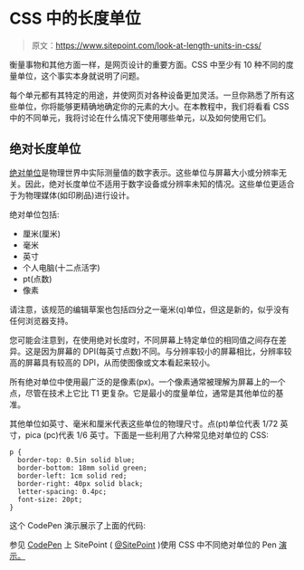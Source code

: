 # CSS 中的长度单位

> 原文：<https://www.sitepoint.com/look-at-length-units-in-css/>

衡量事物和其他方面一样，是网页设计的重要方面。CSS 中至少有 10 种不同的度量单位，这个事实本身就说明了问题。

每个单元都有其特定的用途，并使网页对各种设备更加灵活。一旦你熟悉了所有这些单位，你将能够更精确地确定你的元素的大小。在本教程中，我们将看看 CSS 中的不同单元，我将讨论在什么情况下使用哪些单元，以及如何使用它们。

## 绝对长度单位

[绝对单位](http://dev.w3.org/csswg/css-values-3/#absolute-lengths)是物理世界中实际测量值的数字表示。这些单位与屏幕大小或分辨率无关。因此，绝对长度单位不适用于数字设备或分辨率未知的情况。这些单位更适合于为物理媒体(如印刷品)进行设计。

绝对单位包括:

*   厘米(厘米)
*   毫米
*   英寸
*   个人电脑(十二点活字)
*   pt(点数)
*   像素

请注意，该规范的编辑草案也包括四分之一毫米(q)单位，但这是新的，似乎没有任何浏览器支持。

您可能会注意到，在使用绝对长度时，不同屏幕上特定单位的相同值之间存在差异。这是因为屏幕的 DPI(每英寸点数)不同。与分辨率较小的屏幕相比，分辨率较高的屏幕具有较高的 DPI，从而使图像或文本看起来较小。

所有绝对单位中使用最广泛的是像素(px)。一个像素通常被理解为屏幕上的一个点，尽管在技术上它比 T1 更复杂。它是最小的度量单位，通常是其他单位的基准。

其他单位如英寸、毫米和厘米代表这些单位的物理尺寸。点(pt)单位代表 1/72 英寸，pica (pc)代表 1/6 英寸。下面是一些利用了六种常见绝对单位的 CSS:

```
p {
  border-top: 0.5in solid blue;
  border-bottom: 18mm solid green;
  border-left: 1cm solid red;
  border-right: 40px solid black;
  letter-spacing: 0.4pc;
  font-size: 20pt;
}
```

这个 CodePen 演示展示了上面的代码:

参见 [CodePen](http://codepen.io) 上 SitePoint ( [@SitePoint](http://codepen.io/SitePoint) )使用 CSS 中不同绝对单位的 Pen [演示。](http://codepen.io/SitePoint/pen/ZGmGVR/)